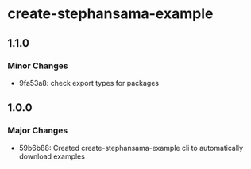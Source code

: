 # create-stephansama-example

## 1.1.0

### Minor Changes

- 9fa53a8: check export types for packages

## 1.0.0

### Major Changes

- 59b6b88: Created create-stephansama-example cli to automatically download examples
